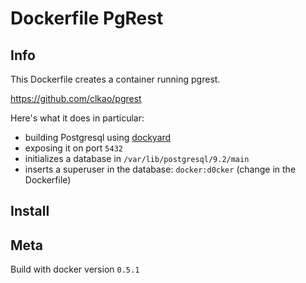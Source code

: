 # Dockerfile PgRest

## Info

This Dockerfile creates a container running pgrest.

https://github.com/clkao/pgrest

Here's what it does in particular:

- building Postgresql using [dockyard](https://github.com/dynport/dockyard)
- exposing it on port `5432`
- initializes a database in `/var/lib/postgresql/9.2/main`
- inserts a superuser in the database: `docker:d0cker` (change in the Dockerfile)


## Install



## Meta

Build with docker version `0.5.1`
